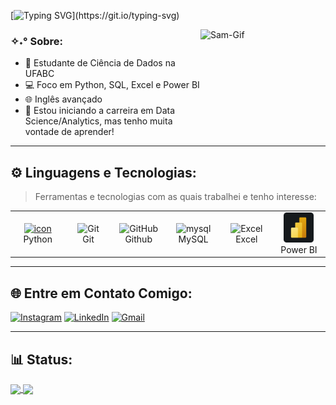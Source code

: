 [![Typing SVG](https://readme-typing-svg.herokuapp.com?font=Fira+Code&weight=700&size=18&duration=3500&pause=1000&width=435&lines=print('bem-vindo(a)+ao+meu+perfil!+%E2%9C%AE'))](https://git.io/typing-svg)

<div> <img align="right" alt= "Sam-Gif" height = "180" width="200" src="https://i.picasion.com/pic92/2f3ed70cbcaff845e7725fbbe39b8da6.gif"></div>

### ✧˖° Sobre:
 - 📖 Estudante de Ciência de Dados na UFABC
 - 💻 Foco em Python, SQL, Excel e Power BI
 - 🌐 Inglês avançado
 - 🚀 Estou iniciando a carreira em Data Science/Analytics, mas tenho muita vontade de aprender!
   
---

## ⚙️ Linguagens e Tecnologias:

> Ferramentas e tecnologias com as quais trabalhei e tenho interesse:

<table>
  <tr>
    <td align="center" width="96">
      <a href="#macropower-tech">
        <img src="https://techstack-generator.vercel.app/python-icon.svg" alt="icon" width="65" height="65" />
      </a>
      <br>Python
    </td>
    <td align="center" width="96">
        <img src="https://user-images.githubusercontent.com/25181517/192108372-f71d70ac-7ae6-4c0d-8395-51d8870c2ef0.png" width="48" height="48" alt="Git" />
      <br>Git
    </td>
    <td align="center" width="96">
        <img src="https://user-images.githubusercontent.com/25181517/192108374-8da61ba1-99ec-41d7-80b8-fb2f7c0a4948.png" width="48" height="48" alt="GitHub" />
      <br>Github
    </td>
    <td align="center" width="96">
        <img src="https://skillicons.dev/icons?i=mysql" width="48" height="48" alt="mysql" />
      <br>MySQL
    </td>
    <td align="center" width="96">
        <img src="https://github.com/sempostma/office365-icons/blob/master/png/1024/excel.png" width="48" height="48" alt="Excel" />
      <br>Excel
    </td>
    <td align="center" width="96">
        <img src="https://github.com/syvixor/skills-icons/blob/main/icons/powerbi.svg" width="48" height="48" alt="Power BI" />
      <br>Power BI
    </td>
  </tr>
</table>

---

## 🌐 Entre em Contato Comigo:
[![Instagram](https://img.shields.io/badge/Instagram-E4405F?logo=instagram&logoColor=white)](https://www.instagram.com/yakwsz/) [![LinkedIn](https://img.shields.io/badge/LinkedIn-0077B5?logo=linkedin&logoColor=white)](https://www.linkedin.com/in/kayky-silva-8a3807372/) [![Gmail](https://img.shields.io/badge/Gmail-D14836?logo=gmail&logoColor=white)](mailto:kaykycontatosp@gmail.com)

---

## 📊 Status: 

<a href="https://github.com/anuraghazra/github-readme-stats">
  <img height="160em" align="center" src="https://github-readme-stats.vercel.app/api?username=yakwsz&count_private=true&show_icons=true&theme=blue" />
</a>
<a href="https://github.com/anuraghazra/github-readme-stats">
  <img height="160em" align="center" src="https://github-readme-stats.vercel.app/api/top-langs/?username=yakwsz&count_private=true&hide=Jupyter&layout=compact&theme=blue" />
</a>
